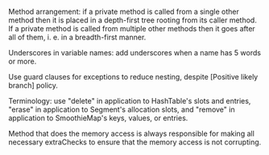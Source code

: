 
Method arrangement: if a private method is called from a single other method then it is placed in a
depth-first tree rooting from its caller method. If a private method is called from multiple other
methods then it goes after all of them, i. e. in a breadth-first manner.

Underscores in variable names: add underscores when a name has 5 words or more.

Use guard clauses for exceptions to reduce nesting, despite [Positive likely branch] policy.

Terminology: use "delete" in application to HashTable's slots and entries, "erase" in application to
Segment's allocation slots, and "remove" in application to SmoothieMap's keys, values, or entries.

Method that does the memory access is always responsible for making all necessary extraChecks to
ensure that the memory access is not corrupting. 